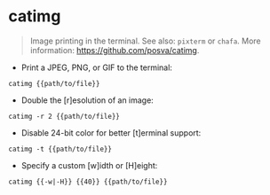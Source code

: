 # catimg

> Image printing in the terminal.
> See also: `pixterm` or `chafa`.
> More information: <https://github.com/posva/catimg>.

- Print a JPEG, PNG, or GIF to the terminal:

`catimg {{path/to/file}}`

- Double the [r]esolution of an image:

`catimg -r 2 {{path/to/file}}`

- Disable 24-bit color for better [t]erminal support:

`catimg -t {{path/to/file}}`

- Specify a custom [w]idth or [H]eight:

`catimg {{-w|-H}} {{40}} {{path/to/file}}`
